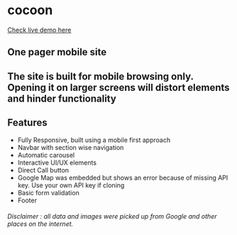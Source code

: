 # cocoon


[Check live demo here](https://omkrishna.github.io/cocoon/index)

## One pager mobile site
## The site is built for mobile browsing only. Opening it on larger screens will distort elements and hinder functionality

## Features 
- Fully Responsive, built using a mobile first approach
- Navbar with section wise navigation
- Automatic carousel
- Interactive UI/UX elements
- Direct Call button
- Google Map was embedded but shows an error because of missing API key. Use your own API key if cloning
- Basic form validation
- Footer


###### Disclaimer : all data and images were picked up from Google and other places on the internet. 
